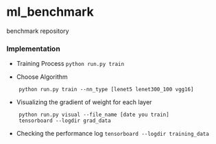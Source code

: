 # ml_benchmark
benchmark repository

### Implementation
- Training Process 
`python run.py train`

- Choose Algorithm
```shell script
    python run.py train --nn_type [lenet5 lenet300_100 vgg16]
```
- Visualizing the gradient of weight for each layer
```shell script
    python run.py visual --file_name [date you train]
    tensorboard --logdir grad_data
```


- Checking the performance log
`tensorboard --logdir training_data`
